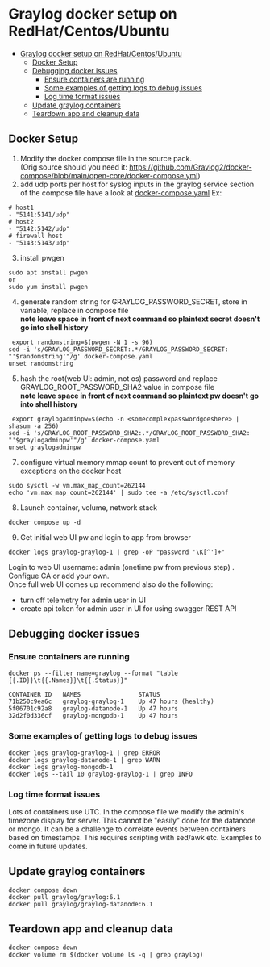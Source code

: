 # Graylog docker setup on RedHat/Centos/Ubuntu
<!-- TOC -->

- [Graylog docker setup on RedHat/Centos/Ubuntu](#graylog-docker-setup-on-redhatcentosubuntu)
    - [Docker Setup](#docker-setup)
    - [Debugging docker issues](#debugging-docker-issues)
        - [Ensure containers are running](#ensure-containers-are-running)
        - [Some examples of getting logs to debug issues](#some-examples-of-getting-logs-to-debug-issues)
        - [Log time format issues](#log-time-format-issues)
    - [Update graylog containers](#update-graylog-containers)
    - [Teardown app and cleanup data](#teardown-app-and-cleanup-data)

<!-- /TOC -->
## Docker Setup 
1. Modify the docker compose file in the source pack. <br>
(Orig source should you need it: https://github.com/Graylog2/docker-compose/blob/main/open-core/docker-compose.yml)
2. add udp ports per host for syslog inputs in the graylog service section of the compose file
have a look at [docker-compose.yaml](docker-compose.yaml)
Ex:
```
# host1
- "5141:5141/udp"
# host2
- "5142:5142/udp"
# firewall host
- "5143:5143/udp"
```
3. install pwgen
```
sudo apt install pwgen
or
sudo yum install pwgen
```
4. generate random string for GRAYLOG_PASSWORD_SECRET, store in variable, replace in compose file<br>
**note leave space in front of next command so plaintext secret doesn't go into shell history**
```
 export randomstring=$(pwgen -N 1 -s 96)
sed -i 's/GRAYLOG_PASSWORD_SECRET:.*/GRAYLOG_PASSWORD_SECRET: "'$randomstring'"/g' docker-compose.yaml
unset randomstring
```
5. hash the root(web UI: admin, not os) password and replace GRAYLOG_ROOT_PASSWORD_SHA2 value in compose file<br>
**note leave space in front of next command so plaintext pw doesn't go into shell history**
```
 export graylogadminpw=$(echo -n <somecomplexpasswordgoeshere> | shasum -a 256)
sed -i 's/GRAYLOG_ROOT_PASSWORD_SHA2:.*/GRAYLOG_ROOT_PASSWORD_SHA2: "'$graylogadminpw'"/g' docker-compose.yaml
unset graylogadminpw
```
7. configure virtual memory mmap count to prevent out of memory exceptions on the docker host
```
sudo sysctl -w vm.max_map_count=262144
echo 'vm.max_map_count=262144' | sudo tee -a /etc/sysctl.conf
```
8. Launch container, volume, network stack
```
docker compose up -d
```
9. Get initial web UI pw and login to app from browser
```
docker logs graylog-graylog-1 | grep -oP "password '\K[^']+"
```
Login to web UI username: admin (onetime pw from previous step) . Configue CA or add your own. <br>
Once full web UI comes up recommend also do the following:
- turn off telemetry for admin user in UI
- create api token for admin user in UI for using swagger REST API

## Debugging docker issues
### Ensure containers are running
```
docker ps --filter name=graylog --format "table {{.ID}}\t{{.Names}}\t{{.Status}}"

CONTAINER ID   NAMES                STATUS
71b250c9ea6c   graylog-graylog-1    Up 47 hours (healthy)
5f06701c92a8   graylog-datanode-1   Up 47 hours
32d2f0d336cf   graylog-mongodb-1    Up 47 hours
```
### Some examples of getting logs to debug issues
```
docker logs graylog-graylog-1 | grep ERROR
docker logs graylog-datanode-1 | grep WARN
docker logs graylog-mongodb-1 
docker logs --tail 10 graylog-graylog-1 | grep INFO
```
### Log time format issues
Lots of containers use UTC. In the compose file we modify the admin's timezone display for server.
This cannot be "easily" done for the datanode or mongo.
It can be a challenge to correlate events between containers based on timestamps.
This requires scripting with sed/awk etc. Examples to come in future updates.

## Update graylog containers
```
docker compose down
docker pull graylog/graylog:6.1
docker pull graylog/graylog-datanode:6.1

```

## Teardown app and cleanup data
```
docker compose down
docker volume rm $(docker volume ls -q | grep graylog)
```

